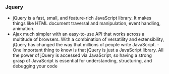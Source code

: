### Jquery
- jQuery is a fast, small, and feature-rich JavaScript library. It makes things like HTML document traversal and manipulation, event handling, animation.
-  Ajax much simpler with an easy-to-use API that works across a multitude of browsers. With a combination of versatility and extensibility, jQuery has changed the way that millions of people write JavaScript.
-One important thing to know is that jQuery is just a JavaScript library. All the power of jQuery is accessed via JavaScript, so having a strong grasp of JavaScript is essential for understanding, structuring, and debugging your code


